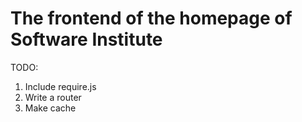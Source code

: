 # The frontend of the homepage of Software Institute

TODO:

1. Include require.js
2. Write a router
3. Make cache
